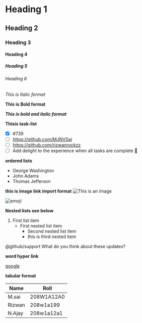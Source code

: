 # Heading 1
## Heading 2
### Heading 3
#### Heading 4
##### Heading 5
###### Heading 6

*This is Italic format*

**This is Bold format**

***This is bold and italic format***

**Thisis task-list**
- [x] #739
- [ ] https://github.com/MJNVSai
- [ ] https://github.com/rizwanrockzz
- [ ] Add delight to the experience when all tasks are complete :tada:

**ordered lists**
- George Washington
- John Adams
- Thomas Jefferson

**this is image link import format**
![This is an image](https://i.pinimg.com/originals/a5/78/5e/a5785e6b05ec6b07d767f6913537cdf3.gif)

![emoji](https://c.tenor.com/O4OxQZrk9A0AAAAM/digilah-digifun.gif)

**Nested lists see below**
1. First list item
   - First nested list item
     - Second nested list item
      - this is third nested item
     
@github/support What do you think about these updates?

**word hyper link**

[google](https://github.com/MJNVSai)

**tabular format**

Name|Roll
----|----
M.sai|208W1A12A0
Rizwan|208w1a199
N.Ajay|208w1a12a1
